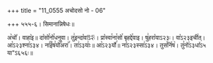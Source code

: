 +++
title = "11_0555 अचोदसो नो - 06"

+++
५५५-६। सिमानान्निषेधः॥

अ꣥चो꣤। वाहा꣥इ॥ दा꣡सो꣯नो꣯धनुवा। तु꣢इन्दा꣡वाऽ᳒२ः᳒। प्रा꣡स्वा꣯ना꣯सो꣯ बृहद्दे꣯वाइ। षु꣢हरा꣡याऽ२३ः। वा꣡ऽ२३इची꣢त्। आ꣡ऽ२३श्ना꣢ऽ३४। ना꣣꣯इ꣤ष꣣यो꣤꣯अरा꣥꣯। ता꣢ऽ३याः꣢॥ आ꣡ऽ२३र्यो꣢॥ ना꣡ऽ२३स्सा꣢ऽ३४। तुस꣣नि꣤ष꣥। तु꣣नो꣢ऽ३धा꣤ऽ५ या"ऽ६५६ः॥